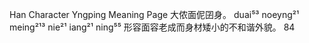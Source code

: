 Han Character	Yngping	Meaning	Page
大侬面伲囝身。	duai⁵³ noeyng²¹ meing²¹³ nie²¹ iang²¹ ning⁵⁵	形容面容老成而身材矮小的不和谐外貌。	84

